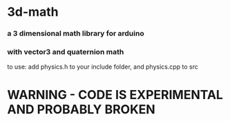 # 3d-math
### a 3 dimensional math library for arduino
### with vector3 and quaternion math

to use:
add physics.h to your include folder, and physics.cpp to src

# WARNING - CODE IS EXPERIMENTAL AND PROBABLY BROKEN
